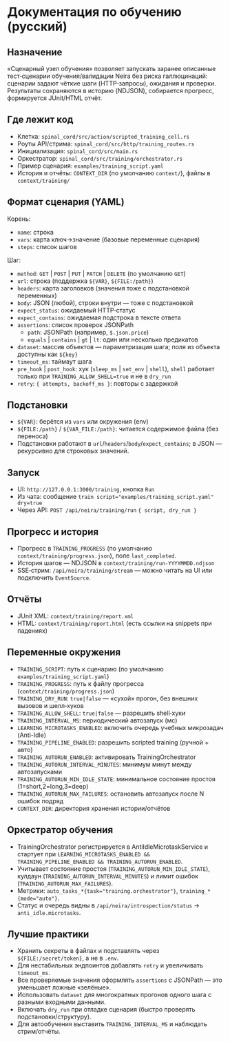 # Документация по обучению (русский)

<!-- neira:meta
id: NEI-20270318-120050-training-orchestrator-doc
intent: docs
summary: |-
  Добавлен раздел про TrainingOrchestrator: анти-айдл автозапуск, гейты и
  переменные окружения.
-->

<!-- neira:meta
id: NEI-20260413-training-rename
intent: docs
summary: Обновлены пути на spinal_cord/.
-->
<!-- neira:meta
id: NEI-20270318-120050-training-orchestrator-doc
intent: docs
summary: |-
  Добавлен раздел про TrainingOrchestrator: анти-айдл автозапуск, гейты и
  переменные окружения.
-->

## Назначение

«Сценарный узел обучения» позволяет запускать заранее описанные тест‑сценарии обучения/валидации Neira без риска галлюцинаций: сценарии задают чёткие шаги (HTTP‑запросы), ожидания и проверки. Результаты сохраняются в историю (NDJSON), собирается прогресс, формируется JUnit/HTML отчёт.

## Где лежит код

- Клетка: `spinal_cord/src/action/scripted_training_cell.rs`
- Роуты API/стрима: `spinal_cord/src/http/training_routes.rs`
- Инициализация: `spinal_cord/src/main.rs`
- Оркестратор: `spinal_cord/src/training/orchestrator.rs`
- Пример сценария: `examples/training_script.yaml`
- История и отчёты: `CONTEXT_DIR` (по умолчанию `context/`), файлы в `context/training/`

## Формат сценария (YAML)

Корень:
- `name`: строка
- `vars`: карта ключ→значение (базовые переменные сценария)
- `steps`: список шагов

Шаг:
- `method`: `GET` | `POST` | `PUT` | `PATCH` | `DELETE` (по умолчанию `GET`)
- `url`: строка (поддержка `${VAR}`, `${FILE:/path}`)
- `headers`: карта заголовков (значения тоже с подстановкой переменных)
- `body`: JSON (любой), строки внутри — тоже с подстановкой
- `expect_status`: ожидаемый HTTP‑статус
- `expect_contains`: ожидаемая подстрока в тексте ответа
- `assertions`: список проверок JSONPath
  - `path`: JSONPath (например, `$.json.price`)
  - `equals` | `contains` | `gt` | `lt`: один или несколько предикатов
- `dataset`: массив объектов — параметризация шага; поля из объекта доступны как `${key}`
- `timeout_ms`: таймаут шага
- `pre_hook` | `post_hook`: хук (`sleep_ms` | `set_env` | `shell`), `shell` работает только при `TRAINING_ALLOW_SHELL=true` и не в `dry_run`
- `retry`: `{ attempts, backoff_ms }`: повторы с задержкой

## Подстановки

- `${VAR}`: берётся из `vars` или окружения (env)
- `${FILE:/path}` / `${VAR_FILE:/path}`: читается содержимое файла (без переноса)
- Подстановки работают в `url`/`headers`/`body`/`expect_contains`; в JSON — рекурсивно для строковых значений.

## Запуск

- UI: `http://127.0.0.1:3000/training`, кнопка `Run`
- Из чата: сообщение `train script="examples/training_script.yaml" dry=true`
- Через API: `POST /api/neira/training/run` `{ script, dry_run }`

## Прогресс и история

- Прогресс в `TRAINING_PROGRESS` (по умолчанию `context/training/progress.json`), поле `last_completed`.
- История шагов — NDJSON в `context/training/run-YYYYMMDD.ndjson`
- SSE‑стрим: `/api/neira/training/stream` — можно читать на UI или подключить `EventSource`.

## Отчёты

- JUnit XML: `context/training/report.xml`
- HTML: `context/training/report.html` (есть ссылки на snippets при падениях)

## Переменные окружения

- `TRAINING_SCRIPT`: путь к сценарию (по умолчанию `examples/training_script.yaml`)
- `TRAINING_PROGRESS`: путь к файлу прогресса (`context/training/progress.json`)
- `TRAINING_DRY_RUN`: `true|false` — «сухой» прогон, без внешних вызовов и шелл‑хуков
- `TRAINING_ALLOW_SHELL`: `true|false` — разрешить shell‑хуки
- `TRAINING_INTERVAL_MS`: периодический автозапуск (мс)
- `LEARNING_MICROTASKS_ENABLED`: включить очередь учебных микрозадач (Anti-Idle)
- `TRAINING_PIPELINE_ENABLED`: разрешить scripted training (ручной + авто)
- `TRAINING_AUTORUN_ENABLED`: активировать TrainingOrchestrator
- `TRAINING_AUTORUN_INTERVAL_MINUTES`: минимум минут между автозапусками
- `TRAINING_AUTORUN_MIN_IDLE_STATE`: минимальное состояние простоя (1=short,2=long,3=deep)
- `TRAINING_AUTORUN_MAX_FAILURES`: остановить автозапуск после N ошибок подряд
- `CONTEXT_DIR`: директория хранения истории/отчётов

## Оркестратор обучения

- TrainingOrchestrator регистрируется в AntiIdleMicrotaskService и стартует при `LEARNING_MICROTASKS_ENABLED && TRAINING_PIPELINE_ENABLED && TRAINING_AUTORUN_ENABLED`.
- Учитывает состояние простоя (`TRAINING_AUTORUN_MIN_IDLE_STATE`), кулдаун (`TRAINING_AUTORUN_INTERVAL_MINUTES`) и лимит ошибок (`TRAINING_AUTORUN_MAX_FAILURES`).
- Метрики: `auto_tasks_*{task="training.orchestrator"}`, `training_*{mode="auto"}`.
- Статус и очередь видны в `/api/neira/introspection/status` → `anti_idle.microtasks`.

## Лучшие практики

- Хранить секреты в файлах и подставлять через `${FILE:/secret/token}`, а не в `.env`.
- Для нестабильных эндпоинтов добавлять `retry` и увеличивать `timeout_ms`.
- Все проверяемые значения оформлять `assertions` с JSONPath — это уменьшает ложные «зелёные».
- Использовать `dataset` для многократных прогонов одного шага с разными входными данными.
- Включать `dry_run` при отладке сценария (быстро проверять подстановки/структуру).
- Для автообучения выставить `TRAINING_INTERVAL_MS` и наблюдать стрим/отчёты.

